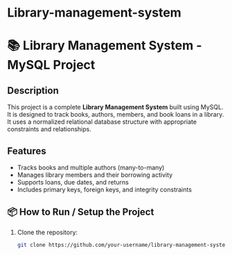 # Library-management-system
# 📚 Library Management System - MySQL Project

## Description

This project is a complete **Library Management System** built using MySQL.  
It is designed to track books, authors, members, and book loans in a library.  
It uses a normalized relational database structure with appropriate constraints and relationships.

## Features

- Tracks books and multiple authors (many-to-many)
- Manages library members and their borrowing activity
- Supports loans, due dates, and returns
- Includes primary keys, foreign keys, and integrity constraints

## 📦 How to Run / Setup the Project

1. Clone the repository:
   ```bash
   git clone https://github.com/your-username/library-management-system.git
